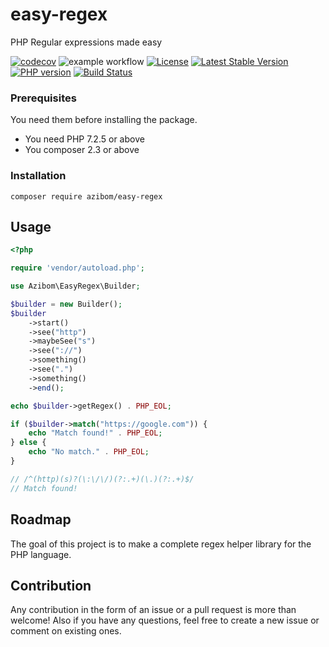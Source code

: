 # easy-regex

PHP Regular expressions made easy

[![codecov](https://codecov.io/gh/azibom/Easy-Regex/graph/badge.svg?token=qkGIZj4qp3)](https://codecov.io/gh/azibom/Easy-Regex)
![example workflow](https://github.com/azibom/Easy-regex/actions/workflows/ci.yaml/badge.svg)
[![License](https://img.shields.io/github/license/azibom/easy-regex.svg)](https://github.com/azibom/easy-regex)
[![Latest Stable Version](https://img.shields.io/packagist/v/azibom/easy-regex.svg)](https://packagist.org/packages/azibom/easy-regex)
[![PHP version](https://img.shields.io/packagist/php-v/azibom/easy-regex.svg)](https://packagist.org/packages/azibom/easy-regex)
[![Build Status](https://img.shields.io/github/stars/azibom/easy-regex.svg)](https://github.com/azibom/easy-regex)


### Prerequisites

You need them before installing the package.

* You need PHP 7.2.5 or above
* You composer 2.3 or above

### Installation
```
composer require azibom/easy-regex
```

## Usage

```php
<?php

require 'vendor/autoload.php';

use Azibom\EasyRegex\Builder;

$builder = new Builder();
$builder
    ->start()
    ->see("http")
    ->maybeSee("s")
    ->see("://")
    ->something()
    ->see(".")
    ->something()
    ->end();

echo $builder->getRegex() . PHP_EOL; 

if ($builder->match("https://google.com")) {
    echo "Match found!" . PHP_EOL;
} else {
    echo "No match." . PHP_EOL;
}

// /^(http)(s)?(\:\/\/)(?:.+)(\.)(?:.+)$/
// Match found!
```

## Roadmap
The goal of this project is to make a complete regex helper library for the PHP language.

## Contribution
Any contribution in the form of an issue or a pull request is more than welcome! Also if you have any questions, feel free to create a new issue or comment on existing ones.
